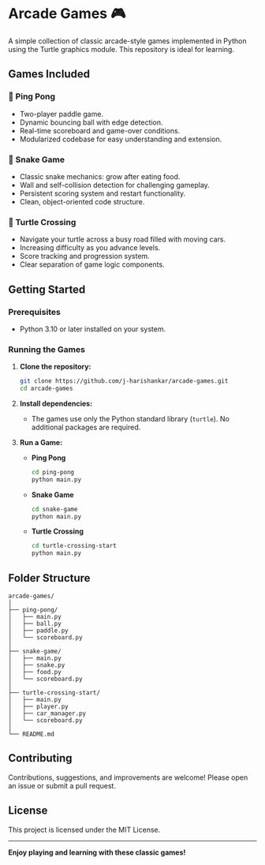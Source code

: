 # Arcade Games 🎮

A simple collection of classic arcade-style games implemented in Python using the Turtle graphics module. This repository is ideal for learning.

## Games Included

### 🏓 Ping Pong
- Two-player paddle game.
- Dynamic bouncing ball with edge detection.
- Real-time scoreboard and game-over conditions.
- Modularized codebase for easy understanding and extension.

### 🐍 Snake Game
- Classic snake mechanics: grow after eating food.
- Wall and self-collision detection for challenging gameplay.
- Persistent scoring system and restart functionality.
- Clean, object-oriented code structure.

### 🚦 Turtle Crossing
- Navigate your turtle across a busy road filled with moving cars.
- Increasing difficulty as you advance levels.
- Score tracking and progression system.
- Clear separation of game logic components.

## Getting Started

### Prerequisites
- Python 3.10 or later installed on your system.

### Running the Games

1. **Clone the repository:**
   ```sh
   git clone https://github.com/j-harishankar/arcade-games.git
   cd arcade-games
   ```

2. **Install dependencies:**
   - The games use only the Python standard library (`turtle`). No additional packages are required.

3. **Run a Game:**

   - **Ping Pong**
     ```sh
     cd ping-pong
     python main.py
     ```

   - **Snake Game**
     ```sh
     cd snake-game
     python main.py
     ```

   - **Turtle Crossing**
     ```sh
     cd turtle-crossing-start
     python main.py
     ```

## Folder Structure

```
arcade-games/
│
├── ping-pong/
│   ├── main.py
│   ├── ball.py
│   ├── paddle.py
│   └── scoreboard.py
│
├── snake-game/
│   ├── main.py
│   ├── snake.py
│   ├── food.py
│   └── scoreboard.py
│
├── turtle-crossing-start/
│   ├── main.py
│   ├── player.py
│   ├── car_manager.py
│   └── scoreboard.py
│
└── README.md
```

## Contributing

Contributions, suggestions, and improvements are welcome! Please open an issue or submit a pull request.

## License

This project is licensed under the MIT License.

---

**Enjoy playing and learning with these classic games!**
